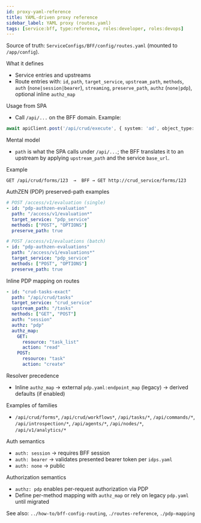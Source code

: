 ```yaml
---
id: proxy-yaml-reference
title: YAML-driven proxy reference
sidebar_label: YAML proxy (routes.yaml)
tags: [service:bff, type:reference, roles:developer, roles:devops]
---
```


Source of truth: `ServiceConfigs/BFF/config/routes.yaml` (mounted to `/app/config`).

What it defines
- Service entries and upstreams
- Route entries with: `id`, `path`, `target_service`, `upstream_path`, `methods`, `auth` (`none|session|bearer`), `streaming`, `preserve_path`, `authz` (`none|pdp`), optional inline `authz_map`

Usage from SPA
- Call `/api/...` on the BFF domain. Example:
```ts
await apiClient.post('/api/crud/execute', { system: 'ad', object_type: 'user', action: 'create', params: { samAccountName: 'ada' } });
```

Mental model

- `path` is what the SPA calls under `/api/...`; the BFF translates it to an upstream by applying `upstream_path` and the service `base_url`.

Example

```text
GET /api/crud/forms/123  →  BFF → GET http://crud_service/forms/123
```

AuthZEN (PDP) preserved-path examples

```yaml
# POST /access/v1/evaluation (single)
- id: "pdp-authzen-evaluation"
  path: "/access/v1/evaluation*"
  target_service: "pdp_service"
  methods: ["POST", "OPTIONS"]
  preserve_path: true

# POST /access/v1/evaluations (batch)
- id: "pdp-authzen-evaluations"
  path: "/access/v1/evaluations*"
  target_service: "pdp_service"
  methods: ["POST", "OPTIONS"]
  preserve_path: true
```

Inline PDP mapping on routes

```yaml
- id: "crud-tasks-exact"
  path: "/api/crud/tasks"
  target_service: "crud_service"
  upstream_path: "/tasks"
  methods: ["GET", "POST"]
  auth: "session"
  authz: "pdp"
  authz_map:
    GET:
      resource: "task_list"
      action: "read"
    POST:
      resource: "task"
      action: "create"
```

Resolver precedence

- Inline `authz_map` → external `pdp.yaml:endpoint_map` (legacy) → derived defaults (if enabled)

Examples of families
- `/api/crud/forms*`, `/api/crud/workflows*`, `/api/tasks/*`, `/api/commands/*`, `/api/introspection/*`, `/api/agents/*`, `/api/nodes/*`, `/api/v1/analytics/*`

Auth semantics
- `auth: session` → requires BFF session
- `auth: bearer` → validates presented bearer token per `idps.yaml`
- `auth: none` → public

Authorization semantics

- `authz: pdp` enables per-request authorization via PDP
- Define per-method mapping with `authz_map` or rely on legacy `pdp.yaml` until migrated

See also: `../how-to/bff-config-routing`, `./routes-reference`, `./pdp-mapping`


